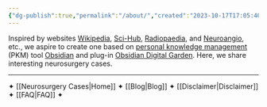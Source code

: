 ```yaml
---
{"dg-publish":true,"permalink":"/about/","created":"2023-10-17T17:05:40.970-07:00","updated":"2023-10-18T09:28:53.612-07:00"}
---
```


Inspired by websites [Wikipedia](https://www.wikipedia.org/), [Sci-Hub](https://www.sci-hub.st/), [Radiopaedia](https://radiopaedia.org/), and [Neuroangio](http://neuroangio.org/), etc., we aspire to create one based on [personal knowledge management](https://en.wikipedia.org/wiki/Personal_knowledge_management) (PKM) tool [Obsidian](https://obsidian.md/) and plug-in [Obsidian Digital Garden](https://dg-docs.ole.dev/). Here, we share interesting neurosurgery cases.

---

✦  [[Neurosurgery Cases\|Home]]  ✦  [[Blog\|Blog]]  ✦  [[Disclaimer\|Disclaimer]]  ✦  [[FAQ\|FAQ]]  ✦